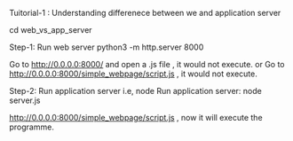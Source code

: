 Tuitorial-1 : Understanding differenece between we and application server

cd web_vs_app_server

Step-1: Run web server
python3 -m http.server 8000

Go to http://0.0.0.0:8000/ and open a .js file , it would not execute.
or
Go to http://0.0.0.0:8000/simple_webpage/script.js , it would not execute.

Step-2: Run application server i.e, node
Run application server: node server.js

http://0.0.0.0:8000/simple_webpage/script.js , now it will execute the programme.